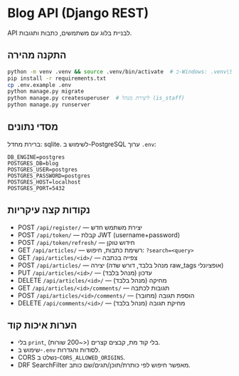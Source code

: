 # Blog API (Django REST)

API לבניית בלוג עם משתמשים, כתבות ותגובות.

## התקנה מהירה
```bash
python -m venv .venv && source .venv/bin/activate  # ב-Windows: .venv\Scripts\activate
pip install -r requirements.txt
cp .env.example .env
python manage.py migrate
python manage.py createsuperuser  # ליצירת מנהל (is_staff)
python manage.py runserver
```

## מסדי נתונים
ברירת מחדל: sqlite. לשימוש ב-PostgreSQL ערוך `.env`:
```
DB_ENGINE=postgres
POSTGRES_DB=blog
POSTGRES_USER=postgres
POSTGRES_PASSWORD=postgres
POSTGRES_HOST=localhost
POSTGRES_PORT=5432
```

## נקודות קצה עיקריות
- POST `/api/register/` — יצירת משתמש חדש
- POST `/api/token/` — קבלת JWT (username+password)
- POST `/api/token/refresh/` — חידוש טוקן
- GET `/api/articles/` — רשימת כתבות, חיפוש: `?search=<query>`
- GET `/api/articles/<id>/` — צפייה בכתבה
- POST `/api/articles/` — יצירה (מנהל בלבד, דורש שדה raw_tags אופציונלי)
- PUT `/api/articles/<id>/` — עדכון (מנהל בלבד)
- DELETE `/api/articles/<id>/` — מחיקה (מנהל בלבד)
- GET `/api/articles/<id>/comments/` — תגובות לכתבה
- POST `/api/articles/<id>/comments/` — הוספת תגובה (מחובר)
- DELETE `/api/comments/<id>/` — מחיקת תגובה (מנהל בלבד)

## הערות איכות קוד
- בלי `print`, בלי קוד מת, קבצים קצרים (<~200 שורות).
- שימוש ב-`.env` לסודות והגדרות.
- CORS נשלט ב-`CORS_ALLOWED_ORIGINS`.
- DRF SearchFilter מאפשר חיפוש לפי כותרת/תוכן/תגים/שם כותב.
